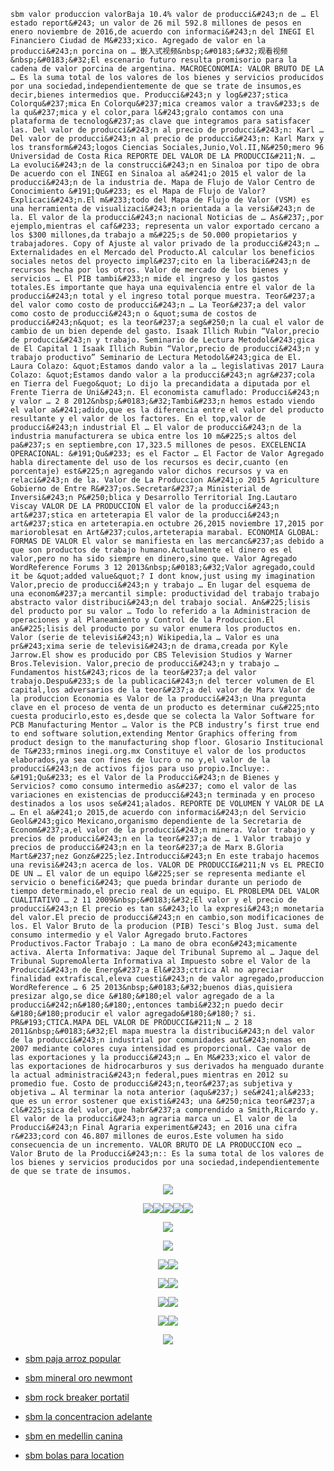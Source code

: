 
```
sbm valor produccion valorBaja 10.4% valor de producci&#243;n de … El estado report&#243; un valor de 26 mil 592.8 millones de pesos en enero noviembre de 2016,de acuerdo con informaci&#243;n del INEGI El Financiero Ciudad de M&#233;xico. Agregado de valor en la producci&#243;n porcina on … 嵌入式视频&nbsp;&#0183;&#32;观看视频&nbsp;&#0183;&#32;El escenario futuro resulta promisorio para la cadena de valor porcina de argentina. MACROECONOMIA: VALOR BRUTO DE LA … Es la suma total de los valores de los bienes y servicios producidos por una sociedad,independientemente de que se trate de insumos,es decir,bienes intermedios que. Producci&#243;n y log&#237;stica Colorqu&#237;mica En Colorqu&#237;mica creamos valor a trav&#233;s de la qu&#237;mica y el color,para l&#243;gralo contamos con una plataforma de tecnolog&#237;as clave que integramos para satisfacer las. Del valor de producci&#243;n al precio de producci&#243;n: Karl … Del valor de producci&#243;n al precio de producci&#243;n: Karl Marx y los transform&#243;logos Ciencias Sociales,Junio,Vol.II,N&#250;mero 96 Universidad de Costa Rica REPORTE DEL VALOR DE LA PRODUCCI&#211;N. … La evoluci&#243;n de la construcci&#243;n en Sinaloa por tipo de obra De acuerdo con el INEGI en Sinaloa al a&#241;o 2015 el valor de la producci&#243;n de la industria de. Mapa de Flujo de Valor Centro de Conocimiento &#191;Qu&#233; es el Mapa de Flujo de Valor? Explicaci&#243;n.El m&#233;todo del Mapa de Flujo de Valor (VSM) es una herramienta de visualizaci&#243;n orientada a la versi&#243;n de la. El valor de la producci&#243;n nacional Noticias de … As&#237;,por ejemplo,mientras el caf&#233; representa un valor exportado cercano a los $300 millones,da trabajo a m&#225;s de 50.000 propietarios y trabajadores. Copy of Ajuste al valor privado de la producci&#243;n … Externalidades en el Mercado del Producto.Al calcular los beneficios sociales netos del proyecto impl&#237;cito en la liberaci&#243;n de recursos hecha por los otros. Valor de mercado de los bienes y servicios … El PIB tambi&#233;n mide el ingreso y los gastos totales.Es importante que haya una equivalencia entre el valor de la producci&#243;n total y el ingreso total porque muestra. Teor&#237;a del valor como costo de producci&#243;n … La Teor&#237;a del valor como costo de producci&#243;n o &quot;suma de costos de producci&#243;n&quot; es la teor&#237;a seg&#250;n la cual el valor de cambio de un bien depende del gasto. Isaak Illich Rubin “Valor,precio de producci&#243;n y trabajo. Seminario de Lectura Metodol&#243;gica de El Capital 1 Isaak Illich Rubin “Valor,precio de producci&#243;n y trabajo productivo” Seminario de Lectura Metodol&#243;gica de El. Laura Colazo: &quot;Estamos dando valor a la … legislativas 2017 Laura Colazo: &quot;Estamos dando valor a la producci&#243;n agr&#237;cola en Tierra del Fuego&quot; Lo dijo la precandidata a diputada por el Frente Tierra de Uni&#243;n. El economista camuflado: Producci&#243;n y valor … 2 8 2012&nbsp;&#0183;&#32;Tambi&#233;n hemos estado viendo el valor a&#241;adido,que es la diferencia entre el valor del producto resultante y el valor de los factores. En el top,valor de producci&#243;n industrial El … El valor de producci&#243;n de la industria manufacturera se ubica entre los 10 m&#225;s altos del pa&#237;s en septiembre,con 17,323.5 millones de pesos. EXCELENCIA OPERACIONAL: &#191;Qu&#233; es el Factor … El Factor de Valor Agregado habla directamente del uso de los recursos es decir,cuanto (en porcentaje) est&#225;n agregando valor dichos recursos y va en relaci&#243;n de la. Valor de La Produccion A&#241;o 2015 Agriculture Gobierno de Entre R&#237;os.Secretar&#237;a Ministerial de Inversi&#243;n P&#250;blica y Desarrollo Territorial Ing.Lautaro Viscay VALOR DE LA PRODUCCION El valor de la producci&#243;n art&#237;stica en arteterapia El valor de la producci&#243;n art&#237;stica en arteterapia.en octubre 26,2015 noviembre 17,2015 por marioroblesat en Art&#237;culos,arteterapia marabal. ECONOMIA GLOBAL: FORMAS DE VALOR El valor se manifiesta en las mercanc&#237;as debido a que son productos de trabajo humano.Actualmente el dinero es el valor,pero no ha sido siempre en dinero,sino que. Valor Agregado WordReference Forums 3 12 2013&nbsp;&#0183;&#32;Valor agregado,could it be &quot;added value&quot;? I dont know,just using my imagination Valor,precio de producci&#243;n y trabajo … En lugar del esquema de una econom&#237;a mercantil simple: productividad del trabajo trabajo abstracto valor distribuci&#243;n del trabajo social. An&#225;lisis del producto por su valor … Todo lo referido a la Administracion de operaciones y al Planeamiento y Control de la Produccion.El an&#225;lisis del producto por su valor enumera los productos en. Valor (serie de televisi&#243;n) Wikipedia,la … Valor es una pr&#243;xima serie de televisi&#243;n de drama,creada por Kyle Jarrow.El show es producido por CBS Television Studios y Warner Bros.Television. Valor,precio de producci&#243;n y trabajo … Fundamentos hist&#243;ricos de la teor&#237;a del valor trabajo.Despu&#233;s de la publicaci&#243;n del tercer volumen de El capital,los adversarios de la teor&#237;a del valor de Marx Valor de la produccion Economia es Valor de la producci&#243;n Una pregunta clave en el proceso de venta de un producto es determinar cu&#225;nto cuesta producirlo,esto es,desde que se colecta la Valor Software for PCB Manufacturing Mentor … Valor is the PCB industry’s first true end to end software solution,extending Mentor Graphics offering from product design to the manufacturing shop floor. Glosario Institucional de T&#233;rminos inegi.org.mx Constituye el valor de los productos elaborados,ya sea con fines de lucro o no y,el valor de la producci&#243;n de activos fijos para uso propio.Incluye:. &#191;Qu&#233; es el Valor de la Producci&#243;n de Bienes y Servicios? como consumo intermedio as&#237; como el valor de las variaciones en existencias de producci&#243;n terminada y en proceso destinados a los usos se&#241;alados. REPORTE DE VOLUMEN Y VALOR DE LA … En el a&#241;o 2015,de acuerdo con informaci&#243;n del Servicio Geol&#243;gico Mexicano,organismo dependiente de la Secretaria de Econom&#237;a,el valor de la producci&#243;n minera. Valor trabajo y precios de producci&#243;n en la teor&#237;a de … 1 Valor trabajo y precios de producci&#243;n en la teor&#237;a de Marx B.Gloria Mart&#237;nez Gonz&#225;lez.Introducci&#243;n En este trabajo hacemos una revisi&#243;n acerca de los. VALOR DE PRODUCCI&#211;N vs EL PRECIO DE UN … El valor de un equipo l&#225;ser se representa mediante el servicio o benefici&#243; que pueda brindar durante un periodo de tiempo determinado,el precio real de un equipo. EL PROBLEMA DEL VALOR CUALITATIVO … 2 11 2009&nbsp;&#0183;&#32;El valor y el precio de producci&#243;n El precio es tan s&#243;lo la expresi&#243;n monetaria del valor.El precio de producci&#243;n en cambio,son modificaciones de los. El Valor Bruto de la producion (PIB) Tesci's Blog Just. suma del consumo intermedio y el Valor Agregado bruto.Factores Productivos.Factor Trabajo : La mano de obra econ&#243;micamente activa. Alerta Informativa: Jaque del Tribunal Supremo al … Jaque del Tribunal SupremoAlerta Informativa al Impuesto sobre el Valor de la Producci&#243;n de Energ&#237;a El&#233;ctrica Al no apreciar finalidad extrafiscal,eleva cuesti&#243;n de valor agregado,produccion WordReference … 6 25 2013&nbsp;&#0183;&#32;buenos dias,quisiera presizar algo,se dice &#180;&#180;el valor agregado de a la producci&#242;n&#180;&#180;,entonces tambi&#232;n puedo decir &#180;&#180;producir el valor agregado&#180;&#180;? si. PR&#193;CTICA.MAPA DEL VALOR DE PRODUCCI&#211;N … 2 18 2011&nbsp;&#0183;&#32;El mapa muestra la distribuci&#243;n del valor de la producci&#243;n industrial por comunidades aut&#243;nomas en 2007 mediante colores cuya intensidad es proporcional. Cae valor de las exportaciones y la producci&#243;n … En M&#233;xico el valor de las exportaciones de hidrocarburos y sus derivados ha menguado durante la actual administraci&#243;n federal,pues mientras en 2012 su promedio fue. Costo de producci&#243;n,teor&#237;as subjetiva y objetiva … Al terminar la nota anterior (aqu&#237;) se&#241;al&#233; que es un error sostener que existi&#243; una &#250;nica teor&#237;a cl&#225;sica del valor,que habr&#237;a comprendido a Smith,Ricardo y. El valor de la producci&#243;n agraria marca un … El valor de la Producci&#243;n Final Agraria experiment&#243; en 2016 una cifra r&#233;cord con 46.807 millones de euros.Este volumen ha sido consecuencia de un incremento. VALOR BRUTO DE LA PRODUCCION eco … Valor Bruto de la Producci&#243;n:: Es la suma total de los valores de los bienes y servicios producidos por una sociedad,independientemente de que se trate de insumos. 
```

<div align="center">

<a href="https://es-crusher.shibang-china.com/github&k=sbm+valor+produccion+valor"><img src="https://static.shibang-china.com/es/crusher/logo.jpg"></a>

<a href="https://es-crusher.shibang-china.com/github&k=sbm+valor+produccion+valor"><img src="https://static.shibang-china.com/es/crusher/index.jpg"></a><a href="https://es-crusher.shibang-china.com/material.htmlgithub&k=sbm+valor+produccion+valor"><img src="https://static.shibang-china.com/es/crusher/material.jpg"></a><a href="https://es-crusher.shibang-china.com/application.htmlgithub&k=sbm+valor+produccion+valor"><img src="https://static.shibang-china.com/es/crusher/application.jpg"></a><a href="https://es-crusher.shibang-china.com/aboutus.htmlgithub&k=sbm+valor+produccion+valor"><img src="https://static.shibang-china.com/es/crusher/aboutus.jpg"></a><a href="https://es-crusher.shibang-china.com/contact.htmlgithub&k=sbm+valor+produccion+valor"><img src="https://static.shibang-china.com/es/crusher/contact.jpg"></a>

<a href="https://es-crusher.shibang-china.com/github&k=sbm+valor+produccion+valor"><img src="https://static.shibang-china.com/es/crusher/banner.jpg"></a>

<a href="https://swt.shibang-china.com/github&k=sbm+valor+produccion+valor"><img src="https://static.shibang-china.com/es/crusher/text.jpg"></a>

<a href="https://swt.shibang-china.com/github&k=sbm+valor+produccion+valor"><img src="https://static.shibang-china.com/es/crusher/chat.jpg"></a><a href="https://es-crusher.shibang-china.com/contact.htmlgithub&k=sbm+valor+produccion+valor"><img src="https://static.shibang-china.com/es/crusher/message.jpg"></a>

<a href="https://es-crusher.shibang-china.com/products/pe.htmlgithub&k=sbm+valor+produccion+valor"><img src="https://static.shibang-china.com/es/crusher/pe.jpg"></a><a href="https://es-crusher.shibang-china.com/products/pf.htmlgithub&k=sbm+valor+produccion+valor"><img src="https://static.shibang-china.com/es/crusher/pf.jpg"></a>

<a href="https://es-crusher.shibang-china.com/products/hpt.htmlgithub&k=sbm+valor+produccion+valor"><img src="https://static.shibang-china.com/es/crusher/hpt.jpg"></a><a href="https://es-crusher.shibang-china.com/products/vsi.htmlgithub&k=sbm+valor+produccion+valor"><img src="https://static.shibang-china.com/es/crusher/vsi.jpg"></a>

<a href="https://es-crusher.shibang-china.com/products/klv.htmlgithub&k=sbm+valor+produccion+valor"><img src="https://static.shibang-china.com/es/crusher/klv.jpg"></a><a href="https://es-crusher.shibang-china.com/products/portable.htmlgithub&k=sbm+valor+produccion+valor"><img src="https://static.shibang-china.com/es/crusher/portable.jpg"></a>

<a href="https://swt.shibang-china.com/github&k=sbm+valor+produccion+valor"><img src="https://static.shibang-china.com/es/crusher/case.jpg"></a>

</div>


* [sbm paja arroz popular](sbm%20paja%20arroz%20popular.md)

* [sbm mineral oro newmont](sbm%20mineral%20oro%20newmont.md)

* [sbm rock breaker portatil](sbm%20rock%20breaker%20portatil.md)

* [sbm la concentracion adelante](sbm%20la%20concentracion%20adelante.md)

* [sbm en medellin canina](sbm%20en%20medellin%20canina.md)

* [sbm bolas para location](sbm%20bolas%20para%20location.md)